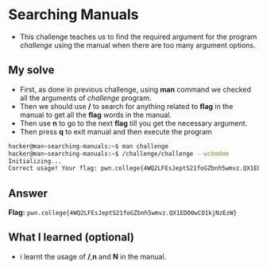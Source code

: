 # Searching Manuals
- This challenge teaches us to find the required argument for the program *challenge* using the manual when there are too many argument options.

## My solve
- First, as done in previous challenge, using **man** command we checked all the arguments of *challenge* program.
- Then we should use **/** to search for anything related to **flag** in the manual to get all the **flag** words in the manual.
- Then use **n** to go to the next **flag** till you get the necessary argument.
- Then press **q** to exit manual and then execute the program

```bash
hacker@man~searching-manuals:~$ man challenge
hacker@man~searching-manuals:~$ /challenge/challenge --wcbmdmm
Initializing...
Correct usage! Your flag: pwn.college{4WQ2LFEsJeptS21foGZbnh5wmvz.QX1EDO0wCO1kjNzEzW}
```

## Answer
**Flag:** `pwn.college{4WQ2LFEsJeptS21foGZbnh5wmvz.QX1EDO0wCO1kjNzEzW}`

## What I learned (optional)
- i learnt the usage of **/**,**n** and **N** in the manual.

